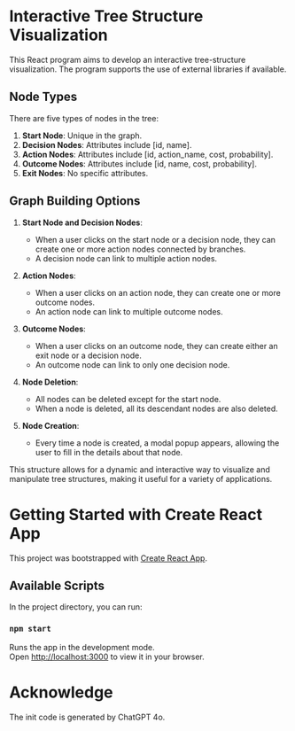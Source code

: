# Interactive Tree Structure Visualization

This React program aims to develop an interactive tree-structure visualization. The program supports the use of external libraries if available.

## Node Types

There are five types of nodes in the tree:

1. **Start Node**: Unique in the graph.
2. **Decision Nodes**: Attributes include [id, name].
3. **Action Nodes**: Attributes include [id, action_name, cost, probability].
4. **Outcome Nodes**: Attributes include [id, name, cost, probability].
5. **Exit Nodes**: No specific attributes.

## Graph Building Options

1. **Start Node and Decision Nodes**:
   - When a user clicks on the start node or a decision node, they can create one or more action nodes connected by branches.
   - A decision node can link to multiple action nodes.

2. **Action Nodes**:
   - When a user clicks on an action node, they can create one or more outcome nodes.
   - An action node can link to multiple outcome nodes.

3. **Outcome Nodes**:
   - When a user clicks on an outcome node, they can create either an exit node or a decision node.
   - An outcome node can link to only one decision node.

4. **Node Deletion**:
   - All nodes can be deleted except for the start node.
   - When a node is deleted, all its descendant nodes are also deleted.

5. **Node Creation**:
   - Every time a node is created, a modal popup appears, allowing the user to fill in the details about that node.

This structure allows for a dynamic and interactive way to visualize and manipulate tree structures, making it useful for a variety of applications.

# Getting Started with Create React App

This project was bootstrapped with [Create React App](https://github.com/facebook/create-react-app).

## Available Scripts

In the project directory, you can run:

### `npm start`

Runs the app in the development mode.\
Open [http://localhost:3000](http://localhost:3000) to view it in your browser.

# Acknowledge

The init code is generated by ChatGPT 4o.
